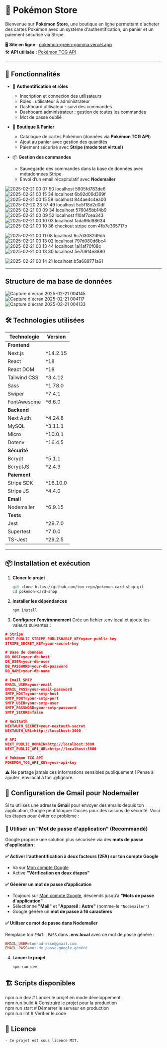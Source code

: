 # 🎴 Pokémon Store

Bienvenue sur **Pokémon Store**, une boutique en ligne permettant d'acheter des cartes Pokémon avec un système d'authentification, un panier et un paiement sécurisé via Stripe.

🖥️ **Site en ligne** : [pokemon-green-gamma.vercel.app](https://pokemon-green-gamma.vercel.app)  
🛠️ **API utilisée** : [Pokémon TCG API](https://docs.pokemontcg.io)

---

## 🚀 Fonctionnalités

- 🔐 **Authentification et rôles**  
  - Inscription et connexion des utilisateurs  
  - Rôles : utilisateur & administrateur  
  - Dashboard utilisateur : suivi des commandes  
  - Dashboard administrateur : gestion de toutes les commandes  
  - Mot de passe oublié  

- 🛒 **Boutique & Panier**  
  - Catalogue de cartes Pokémon (données via **Pokémon TCG API**)  
  - Ajout au panier avec gestion des quantités  
  - Paiement sécurisé avec **Stripe (mode test virtuel)**  

- 📦 **Gestion des commandes**  
  - Sauvegarde des commandes dans la base de données avec métadonnées Stripe  
  - Envoi d’un email récapitulatif avec **Nodemailer**  

![2025-02-21 00 07 50 localhost 5905fd783de6](https://github.com/user-attachments/assets/a7a9af50-197b-4299-8e92-77e2751d6d0a)
![2025-02-21 00 15 34 localhost 6b92d06d369f](https://github.com/user-attachments/assets/7e778e9c-93a5-4415-b44e-03633f15b151)
![2025-02-21 00 15 59 localhost 844ae4c4ea00](https://github.com/user-attachments/assets/3ba93c23-7492-46d1-845f-fdad784c2947)
![2025-02-20 23 57 49 localhost 5c5f18d2d0df](https://github.com/user-attachments/assets/9253925c-a5e6-425a-b9d5-0ddef407e83a)
![2025-02-21 00 09 34 localhost 576045bb14b9](https://github.com/user-attachments/assets/20cf45c2-777e-4fc9-aaf2-224ad6d3701d)
![2025-02-21 00 09 52 localhost f10af7cea343](https://github.com/user-attachments/assets/b5a0a70f-3742-4dab-9f1d-2b8ab691dbcf)
![2025-02-21 00 10 03 localhost fada96d98634](https://github.com/user-attachments/assets/29fa8b54-2b3b-47a8-bca4-5d20b89fc49c)
![2025-02-21 00 10 36 checkout stripe com 4fb7e365717b](https://github.com/user-attachments/assets/5ce9b648-9316-4c20-a60e-eceadc0f0542)

![2025-02-21 00 11 08 localhost 9c7d3082d9d5](https://github.com/user-attachments/assets/92793e3d-1539-4403-9a27-f73d8fc90347)
![2025-02-21 00 13 02 localhost 797d080d6bc4](https://github.com/user-attachments/assets/aaecaa30-0541-44d0-8e93-b2d0109a4a5b)
![2025-02-21 00 13 44 localhost 1a11af70f08c](https://github.com/user-attachments/assets/400db651-1435-4249-9491-62d92cb57d5a)
![2025-02-21 00 13 30 localhost 5e709f4e3880](https://github.com/user-attachments/assets/3137fa43-8a1d-45aa-8a7f-b1beb59ff6e8)


![2025-02-21 00 14 21 localhost b5a689771a61](https://github.com/user-attachments/assets/8cd12111-17b3-483f-b3a7-568b67dd29f3)

---
## Structure de ma base de données
![Capture d'écran 2025-02-21 004145](https://github.com/user-attachments/assets/74912aca-d2d8-43aa-aaf4-92d5d222a5f6)
![Capture d'écran 2025-02-21 004117](https://github.com/user-attachments/assets/8cfbc23e-f8e5-4a65-b12e-13bc6f4e8b33)
![Capture d'écran 2025-02-21 004133](https://github.com/user-attachments/assets/f74416b8-df76-44ab-840e-112ddf2f9eae)


## 🛠️ Technologies utilisées

| Technologie   | Version   |
|--------------|-----------|
| **Frontend** |           |
| Next.js      | ^14.2.15  |
| React        | ^18       |
| React DOM    | ^18       |
| Tailwind CSS | ^3.4.12   |
| Sass         | ^1.78.0   |
| Swiper       | ^7.4.1    |
| FontAwesome  | ^6.6.0    |
| **Backend**  |           |
| Next Auth    | ^4.24.8   |
| MySQL        | ^3.11.1   |
| Micro        | ^10.0.1   |
| Dotenv       | ^16.4.5   |
| **Sécurité** |           |
| Bcrypt       | ^5.1.1    |
| BcryptJS     | ^2.4.3    |
| **Paiement** |           |
| Stripe SDK   | ^16.10.0  |
| Stripe JS    | ^4.4.0    |
| **Email**    |           |
| Nodemailer   | ^6.9.15   |
| **Tests**    |           |
| Jest         | ^29.7.0   |
| Supertest    | ^7.0.0    |
| TS-Jest      | ^29.2.5   |

---

## 📦 Installation et exécution

1. **Cloner le projet**  
   ```sh
   git clone https://github.com/ton-repo/pokemon-card-shop.git
   cd pokemon-card-shop

2. **Installer les dépendances**
   ```sh
   npm install

3. **Configurer l’environnement**
    Crée un fichier .env.local et ajoute les valeurs suivantes :

```json
# Stripe
NEXT_PUBLIC_STRIPE_PUBLISHABLE_KEY=your-public-key
STRIPE_SECRET_KEY=your-secret-key

# Base de données
DB_HOST=your-db-host
DB_USER=your-db-user
DB_PASSWORD=your-db-password
DB_NAME=your-db-name

# Email SMTP
EMAIL_USER=your-email
EMAIL_PASS=your-email-password
SMTP_HOST=your-smtp-host
SMTP_PORT=your-smtp-port
SMTP_USER=your-smtp-user
SMTP_PASSWORD=your-smtp-password
SMTP_SECURE=false

# NextAuth
NEXTAUTH_SECRET=your-nextauth-secret
NEXTAUTH_URL=http://localhost:3000

# API
NEXT_PUBLIC_DOMAIN=http://localhost:3000
NEXT_PUBLIC_API_URL=http://localhost:3000

# Pokémon TCG API
POKEMON_TCG_API_KEY=your-api-key
```

⚠️ Ne partage jamais ces informations sensibles publiquement ! Pense à ajouter .env.local à ton .gitignore.

## 📧 Configuration de Gmail pour Nodemailer

Si tu utilises une adresse **Gmail** pour envoyer des emails depuis ton application, Google peut bloquer l’accès pour des raisons de sécurité. Voici les étapes pour éviter ce problème :

### 🔹 Utiliser un "Mot de passe d'application" (Recommandé)
Google propose une solution plus sécurisée via des **mots de passe d'application** :

#### ✅ Activer l'authentification à deux facteurs (2FA) sur ton compte Google  
- Va sur [Mon compte Google](https://myaccount.google.com/security)  
- Active **"Vérification en deux étapes"**  

#### ✅ Générer un mot de passe d’application  
- Toujours sur [Mon compte Google](https://myaccount.google.com/security), descends jusqu’à **"Mots de passe d'application"**  
- Sélectionne **"Mail"** et **"Appareil : Autre"** (nomme-le `"Nodemailer"`)  
- Google génère un **mot de passe à 16 caractères**  

#### ✅ Utiliser ce mot de passe dans Nodemailer  
Remplace ton `EMAIL_PASS` dans **.env.local** avec ce mot de passe généré :

```ini
EMAIL_USER=ton-adresse@gmail.com
EMAIL_PASS=mot-de-passe-google-généré
```
4. **Lancer le projet**
   ```sh
   npm run dev
   
## 🏗️ Scripts disponibles
   npm run dev     # Lancer le projet en mode développement  
   npm run build   # Construire le projet pour la production    
   npm run start   # Démarrer le serveur en production  
   npm run lint    # Vérifier le code   

## 📜 Licence
    - Ce projet est sous licence MIT.
